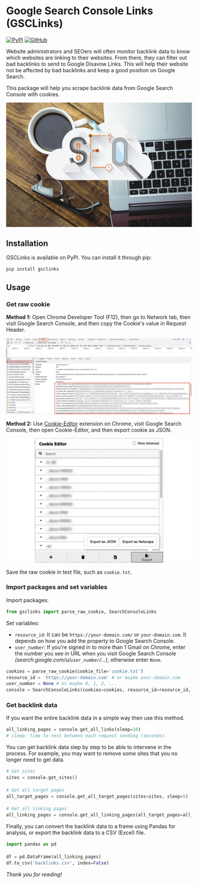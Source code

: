 # Google Search Console Links (GSCLinks)
[![PyPI](https://img.shields.io/pypi/v/gsclinks)](https://pypi.org/project/gsclinks/) [![GitHub](https://img.shields.io/github/license/tranngocminhhieu/google-search-console-links)](https://github.com/tranngocminhhieu/google-search-console-links/blob/main/LICENSE)


Website administrators and SEOers will often monitor backlink data to know which websites are linking to their websites. From there, they can filter out bad backlinks to send to Google Disavow Links. This will help their website not be affected by bad backlinks and keep a good position on Google Search.

This package will help you scrape backlink data from Google Search Console with cookies.

![GSC](images/thumb.jpg?raw=true)

## Installation
GSCLinks is available on PyPI. You can install it through pip:
```commandline
pip install gsclinks
```

## Usage
### Get raw cookie
**Method 1:** Open Chrome Developer Tool (F12), then go to Network tab, then visit Google Search Console, and then copy the Cookie's value in Request Header.

![Cookie value in F12](https://github.com/tranngocminhhieu/google-search-console-links/blob/main/images/cookie-value-f12.png?raw=true)

**Method 2:** Use [Cookie-Editor](https://chrome.google.com/webstore/detail/cookie-editor/hlkenndednhfkekhgcdicdfddnkalmdm) extension on Chrome, visit Google Search Console, then open Cookie-Editor, and then export cookie as JSON.

![Cookie value in Cookie-Editor](https://github.com/tranngocminhhieu/google-search-console-links/blob/main/images/cookie-editor.png?raw=true)

Save the raw cookie in text file, such as `cookie.txt`.

### Import packages and set variables
Import packages:
```python
from gsclinks import parse_raw_cookie, SearchConsoleLinks
```

Set variables:
- `resource_id`: It can be `https://your-domain.com/` or `your-domain.com`. It depends on how you add the property to Google Search Console.
- `user_number`: If you're signed in to more than 1 Gmail on Chrome, enter the number you see in URL when you visit Google Search Console *(search.google.com/u/`user_number`/...)*, otherwise enter `None`.

```python
cookies = parse_raw_cookie(cookie_file='cookie.txt')
resource_id = 'https://your-domain.com' # or maybe your-domain.com
user_number = None # or maybe 0, 1, 2, ...
console = SearchConsoleLinks(cookies=cookies, resource_id=resource_id, user_number=user_number)
```

### Get backlink data
If you want the entire backlink data in a simple way then use this method.
```python
all_linking_pages = console.get_all_links(sleep=10)
# sleep: time to rest between each request sending (seconds).
```

You can get backlink data step by step to be able to intervene in the process. For example, you may want to remove some sites that you no longer need to get data.
```python
# Get sites
sites = console.get_sites()

# Get all target pages
all_target_pages = console.get_all_target_pages(sites=sites, sleep=5)

# Get all linking pages
all_linking_pages = console.get_all_linking_pages(all_target_pages=all_target_pages, sleep=5)
```

Finally, you can convert the backlink data to a frame using Pandas for analysis, or export the backlink data to a CSV (Excel) file.

```python
import pandas as pd

df = pd.DataFrame(all_linking_pages)
df.to_csv('backlinks.csv', index=False)
```

*Thank you for reading!*